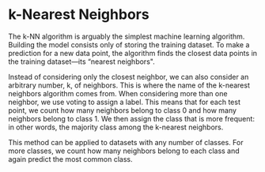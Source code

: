 # k-Nearest Neighbors
The k-NN algorithm is arguably the simplest machine learning algorithm. Building the model consists only of storing the training dataset. To make a prediction for a new data point, the algorithm finds the closest data points in the training dataset—its “nearest neighbors".

Instead of considering only the closest neighbor, we can also consider an arbitrary  number, k, of neighbors. This is where the name of the k-nearest neighbors algorithm  comes from. When considering more than one neighbor, we use voting to assign a  label. This means that for each test point, we count how many neighbors belong to  class 0 and how many neighbors belong to class 1. We then assign the class that is  more frequent: in other words, the majority class among the k-nearest neighbors. 

This method can be applied to datasets with any number of classes. For more classes, we count how many neighbors belong to each class and again predict the most common class.